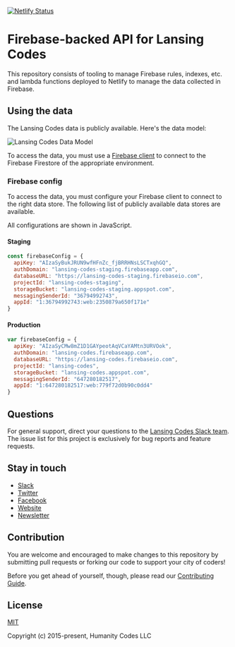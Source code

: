 [![Netlify Status](https://api.netlify.com/api/v1/badges/b772609a-aedb-45c7-8298-f4623db20ecc/deploy-status)](https://app.netlify.com/sites/lansingcodes-api-staging/deploys)

# Firebase-backed API for Lansing Codes

This repository consists of tooling to manage Firebase rules, indexes, etc. and
lambda functions deployed to Netlify to manage the data collected in Firebase.

## Using the data

The Lansing Codes data is publicly available. Here's the data model:

![Lansing Codes Data Model](https://i.imgur.com/L2Xl8zt.jpg)

To access the data, you must use a
[Firebase client](https://firebase.google.com/docs/firestore/quickstart#set_up_your_development_environment)
to connect to the Firebase Firestore of the appropriate environment.

### Firebase config

To access the data, you must configure your Firebase client to connect to the
right data store. The following list of publicly available data stores are
available.

All configurations are shown in JavaScript.

#### Staging

``` js
const firebaseConfig = {
  apiKey: "AIzaSyBukJRUN9wfHFnZc_fjBRRHNsLSCTxqhGQ",
  authDomain: "lansing-codes-staging.firebaseapp.com",
  databaseURL: "https://lansing-codes-staging.firebaseio.com",
  projectId: "lansing-codes-staging",
  storageBucket: "lansing-codes-staging.appspot.com",
  messagingSenderId: "36794992743",
  appId: "1:36794992743:web:2350879a650f171e"
}
```

#### Production

``` js
var firebaseConfig = {
  apiKey: "AIzaSyCMw8mZ1D1GAYpeotAqVCaYAMtn3URVOok",
  authDomain: "lansing-codes.firebaseapp.com",
  databaseURL: "https://lansing-codes.firebaseio.com",
  projectId: "lansing-codes",
  storageBucket: "lansing-codes.appspot.com",
  messagingSenderId: "647280182517",
  appId: "1:647280182517:web:779f72d0b90c0dd4"
}
```

## Questions

For general support, direct your questions to the
[Lansing Codes Slack team](http://slack.lansing.codes). The issue list for this
project is exclusively for bug reports and feature requests.

## Stay in touch

- [Slack](http://slack.lansing.codes)
- [Twitter](https://twitter.com/lansingcodes)
- [Facebook](https://www.facebook.com/lansingcodes)
- [Website](https://www.lansing.codes)
- [Newsletter](http://bit.ly/lansing-codes-newsletter)

## Contribution

You are welcome and encouraged to make changes to this repository by submitting
pull requests or forking our code to support your city of coders!

Before you get ahead of yourself, though, please read our
[Contributing Guide](https://github.com/lansingcodes/www/blob/master/.github/CONTRIBUTING.md).

## License

[MIT](http://opensource.org/licenses/MIT)

Copyright (c) 2015-present, Humanity Codes LLC
